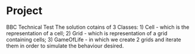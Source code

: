 # Project
BBC Technical Test
The solution cotains of 3 Classes: 1) Cell - which is the representation of a cell; 
                                   2) Grid - which is representation of a grid containing cells;
                                   3) GameOfLife - in which we create 2 grids and iterate them in order 
                                   to simulate the behaviour desired.
